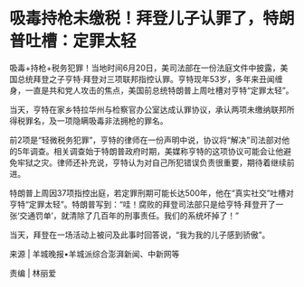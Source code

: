 

# 吸毒持枪未缴税！拜登儿子认罪了，特朗普吐槽：定罪太轻

吸毒+持枪+税务犯罪！当地时间6月20日，美司法部在一份法庭文件中披露，美国总统拜登之子亨特·拜登对三项联邦指控认罪。亨特现年53岁，多年来丑闻缠身，一直是共和党人攻击的焦点，美国前总统特朗普上周吐槽对亨特“定罪太轻”。

当天，亨特在家乡特拉华州与检察官办公室达成认罪协议，承认两项未缴纳联邦所得税罪名，及一项隐瞒吸毒非法拥枪的罪名。

前2项是“轻微税务犯罪”，亨特的律师在一份声明中说，协议将“解决”司法部对他的5年调查。相关调查始于特朗普政府时期，美媒称亨特的这项协议可能会让他避免牢狱之灾。律师还补充说，亨特认为对自己所犯错误负责很重要，期待着继续前进。

特朗普上周因37项指控出庭，若定罪刑期可能长达500年，他在“真实社交”吐槽对亨特“定罪太轻”。特朗普写到：“哇！腐败的拜登司法部只是给亨特·拜登开了一张‘交通罚单’，就清除了几百年的刑事责任。我们的系统坏掉了！”

当天，拜登在一场活动上被问及此事时回答说，“我为我的儿子感到骄傲”。

来源 | 羊城晚报•羊城派综合澎湃新闻、中新网等

责编 | 林丽爱


